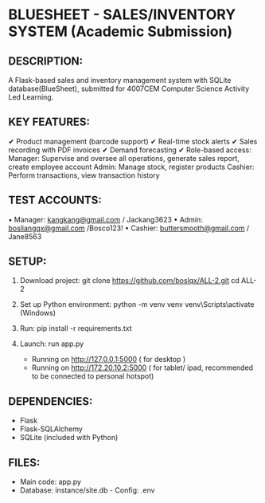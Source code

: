 BLUESHEET - SALES/INVENTORY SYSTEM (Academic Submission)
========================================================

DESCRIPTION:
------------
A Flask-based sales and inventory management system with SQLite database(BlueSheet),
submitted for 4007CEM Computer Science Activity Led Learning.

KEY FEATURES:
-------------
✔ Product management (barcode support)
✔ Real-time stock alerts
✔ Sales recording with PDF invoices
✔ Demand forecasting 
✔ Role-based access:
	Manager: Supervise and oversee all operations, generate sales report, create employee account
	Admin: Manage stock, register products
	Cashier: Perform transactions, view transaction history

TEST ACCOUNTS:
--------------
• Manager: kangkang@gmail.com / Jackang3623
• Admin: bosliangqx@gmail.com /Bosco123!
• Cashier: buttersmooth@gmail.com / Jane8563

SETUP:
-------
1. Download project:
   git clone https://github.com/boslqx/ALL-2.git
   cd ALL-2

2. Set up Python environment:
   python -m venv venv
   venv\Scripts\activate  (Windows)

3. Run:
   pip install -r requirements.txt

4. Launch:
   run app.py 
	* Running on http://127.0.0.1:5000 ( for desktop )
	* Running on http://172.20.10.2:5000 ( for tablet/ ipad, recommended to be connected to personal hotspot)

DEPENDENCIES:
-------------
- Flask
- Flask-SQLAlchemy
- SQLite (included with Python)

FILES:
------
- Main code: app.py
- Database: instance/site.db
- Config: .env

